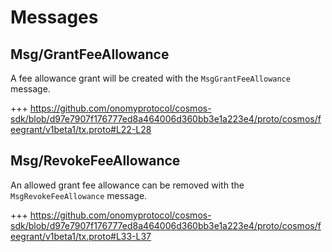 <!--
order: 3
-->

# Messages

## Msg/GrantFeeAllowance

A fee allowance grant will be created with the `MsgGrantFeeAllowance` message.

+++ https://github.com/onomyprotocol/cosmos-sdk/blob/d97e7907f176777ed8a464006d360bb3e1a223e4/proto/cosmos/feegrant/v1beta1/tx.proto#L22-L28

## Msg/RevokeFeeAllowance

An allowed grant fee allowance can be removed with the `MsgRevokeFeeAllowance` message.

+++ https://github.com/onomyprotocol/cosmos-sdk/blob/d97e7907f176777ed8a464006d360bb3e1a223e4/proto/cosmos/feegrant/v1beta1/tx.proto#L33-L37

